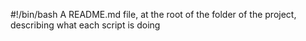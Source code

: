 #!/bin/bash
A README.md file, at the root of the folder of the project, describing what each script is doing
